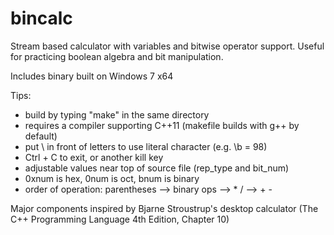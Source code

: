 bincalc
=======

Stream based calculator with variables and bitwise operator support.
Useful for practicing boolean algebra and bit manipulation.

Includes binary built on Windows 7 x64

Tips:
- build by typing "make" in the same directory
- requires a compiler supporting C++11 (makefile builds with g++ by default)
- put \ in front of letters to use literal character (e.g. \b = 98)
- Ctrl + C to exit, or another kill key
- adjustable values near top of source file (rep_type and bit_num)
- 0xnum is hex, 0num is oct, bnum is binary
- order of operation: parentheses --> binary ops --> * / --> + -

Major components inspired by Bjarne Stroustrup's desktop calculator (The C++ Programming Language 4th Edition, Chapter 10)

